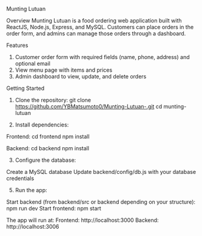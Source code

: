 Munting Lutuan 

Overview
Munting Lutuan is a food ordering web application built with ReactJS, Node.js, Express, and MySQL. Customers can place orders in the order form, and admins can manage those orders through a dashboard.

Features

1. Customer order form with required fields (name, phone, address) and optional email
2. View menu page with items and prices
3. Admin dashboard to view, update, and delete orders

Getting Started

1. Clone the repository:
git clone https://github.com/YBMatsumoto0/Munting-Lutuan-.git
cd munting-lutuan

2. Install dependencies:
   
Frontend:
cd frontend
npm install


Backend:
cd backend
npm install

3. Configure the database:
   
Create a MySQL database
Update backend/config/db.js with your database credentials

5. Run the app:

Start backend (from backend/src or backend depending on your structure): npm run dev
Start frontend: npm start


The app will run at:
Frontend: http://localhost:3000
Backend: http://localhost:3006


